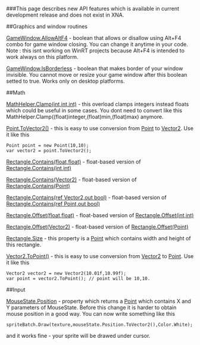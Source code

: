 ###This page describes new API features which is available in current development release and does not exist in XNA.

##Graphics and window routines

[GameWindow.AllowAltF4](http://www.monogame.net/documentation/?page=P_Microsoft_Xna_Framework_GameWindow_AllowAltF4) - boolean that allows or disallow using Alt+F4 combo for game window closing. You can change it anytime in your code. Note : this isnt working on WinRT projects because Alt+F4 is intended to work always on this platform.

[GameWindow.IsBorderless](http://www.monogame.net/documentation/?page=P_Microsoft_Xna_Framework_GameWindow_IsBorderless) - boolean that makes border of your window invisible. You cannot move or resize your game window after this boolean setted to true. Works only on desktop platforms.

##Math

[MathHelper.Clamp(int,int,int)](http://www.monogame.net/documentation/?page=M_Microsoft_Xna_Framework_MathHelper_Clamp_1) - this overload clamps integers instead floats which could be useful in some cases. You dont need to convert like this MathHelper.Clamp((float)integer,(float)min,(float)max) anymore.

[Point.ToVector2()](http://www.monogame.net/documentation/?page=M_Microsoft_Xna_Framework_Point_ToVector2) - this is easy to use conversion from [Point](http://www.monogame.net/documentation/?page=T_Microsoft_Xna_Framework_Point) to [Vector2](http://www.monogame.net/documentation/?page=T_Microsoft_Xna_Framework_Vector2). Use it like this 

    Point point = new Point(10,10);
    var vector2 = point.ToVector2();

[Rectangle.Contains(float,float)](http://www.monogame.net/documentation/?page=M_Microsoft_Xna_Framework_Rectangle_Contains_1) - float-based version of [Rectangle.Contains(int,int)](http://www.monogame.net/documentation/?page=M_Microsoft_Xna_Framework_Rectangle_Contains)

[Rectangle.Contains(Vector2)](http://www.monogame.net/documentation/?page=M_Microsoft_Xna_Framework_Rectangle_Contains_4) - float-based version of [Rectangle.Contains(Point)](http://www.monogame.net/documentation/?page=M_Microsoft_Xna_Framework_Rectangle_Contains_2)

[Rectangle.Contains(ref Vector2,out bool)](http://www.monogame.net/documentation/?page=M_Microsoft_Xna_Framework_Rectangle_Contains_5) - float-based version of [Rectangle.Contains(ref Point,out bool)](http://www.monogame.net/documentation/?page=M_Microsoft_Xna_Framework_Rectangle_Contains_3)

[Rectangle.Offset(float,float)](http://www.monogame.net/docs/html/M_Microsoft_Xna_Framework_Rectangle_Offset_3.html) - float-based version of [Rectangle.Offset(int,int)](http://www.monogame.net/docs/html/M_Microsoft_Xna_Framework_Rectangle_Offset.html)

[Rectangle.Offset(Vector2)](http://www.monogame.net/documentation/?page=M_Microsoft_Xna_Framework_Rectangle_Offset_1) - float-based version of [Rectangle.Offset(Point)](http://www.monogame.net/docs/html/M_Microsoft_Xna_Framework_Rectangle_Offset_2.html)

[Rectangle.Size](http://www.monogame.net/documentation/?page=P_Microsoft_Xna_Framework_Rectangle_Size) - this property is a [Point](http://www.monogame.net/documentation/?page=T_Microsoft_Xna_Framework_Point) which contains width and height of this rectangle.

[Vector2.ToPoint()](http://www.monogame.net/documentation/?page=M_Microsoft_Xna_Framework_Vector2_ToPoint) - this is easy to use conversion from [Vector2](http://www.monogame.net/documentation/?page=T_Microsoft_Xna_Framework_Vector2) to [Point](http://www.monogame.net/documentation/?page=T_Microsoft_Xna_Framework_Point). Use it like this 

    Vector2 vector2 = new Vector2(10.01f,10.99f);
    var point = vector2.ToPoint(); // point will be 10,10. 

##Input

[MouseState.Position](http://www.monogame.net/documentation/?page=P_Microsoft_Xna_Framework_Input_MouseState_Position) - property which returns a [Point](http://www.monogame.net/documentation/?page=T_Microsoft_Xna_Framework_Point) which contains X and Y parameters of MouseState. Before this change it is harder to obtain mouse position in a good way. You can now write something like this

    spriteBatch.Draw(texture,mouseState.Position.ToVector2(),Color.White);

 and it works fine - your sprite will be drawed under cursor.
